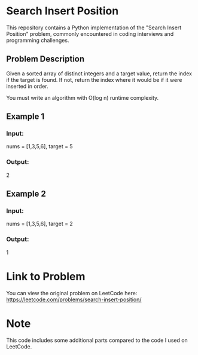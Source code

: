 # Search Insert Position

This repository contains a Python implementation of the "Search Insert Position" problem, commonly encountered in coding interviews and programming challenges.

## Problem Description

Given a sorted array of distinct integers and a target value, return the index if the target is found. If not, return the index where it would be if it were inserted in order.

You must write an algorithm with O(log n) runtime complexity.



## Example 1
### Input:
nums = [1,3,5,6], target = 5
### Output:
2

## Example 2
### Input:
nums = [1,3,5,6], target = 2
### Output:
1

# Link to Problem
You can view the original problem on LeetCode here: https://leetcode.com/problems/search-insert-position/

# Note
This code includes some additional parts compared to the code I used on LeetCode.





